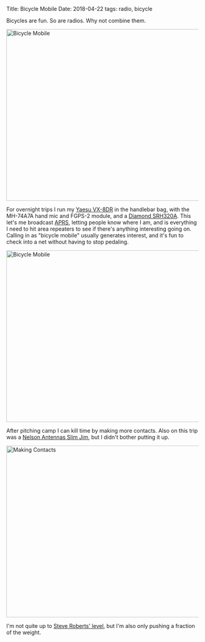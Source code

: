 Title: Bicycle Mobile
Date: 2018-04-22
tags: radio, bicycle

Bicycles are fun. So are radios. Why not combine them.

<a href="https://www.flickr.com/photos/pigmonkey/40744045275/in/dateposted/" title="Bicycle Mobile"><img src="https://farm1.staticflickr.com/858/40744045275_0a9cd893ea_c.jpg" width="800" height="450" alt="Bicycle Mobile"></a>

For overnight trips I run my [Yaesu VX-8DR](https://www.eham.net/reviews/detail/9029) in the handlebar bag, with the MH-74A7A hand mic and FGPS-2 module, and a [Diamond SRH320A](https://www.eham.net/reviews/detail/4298). This let's me broadcast [APRS](https://en.wikipedia.org/wiki/Automatic_Packet_Reporting_System), letting people know where I am, and is everything I need to hit area repeaters to see if there's anything interesting going on. Calling in as "bicycle mobile" usually generates interest, and it's fun to check into a net without having to stop pedaling.

<a href="https://www.flickr.com/photos/pigmonkey/40925319594/in/dateposted/" title="Bicycle Mobile"><img src="https://farm1.staticflickr.com/803/40925319594_d113fcf050_c.jpg" width="800" height="450" alt="Bicycle Mobile"></a>

After pitching camp I can kill time by making more contacts. Also on this trip was a [Nelson Antennas Slim Jim](https://www.ebay.com/itm/DELUXE-MODEL-ROLL-UP-2M-70CM-ROLL-UP-J-POLE-SLIM-JIM-ANTENNA-WITH-10FT-COAX-/190898779511), but I didn't bother putting it up.

<a href="https://www.flickr.com/photos/pigmonkey/39827986050/in/dateposted/" title="Making Contacts"><img src="https://farm1.staticflickr.com/823/39827986050_6eb75bccc5_c.jpg" width="800" height="450" alt="Making Contacts"></a>

I'm not quite up to [Steve Roberts' level](https://microship.com/bikes/), but I'm also only pushing a fraction of the weight.
